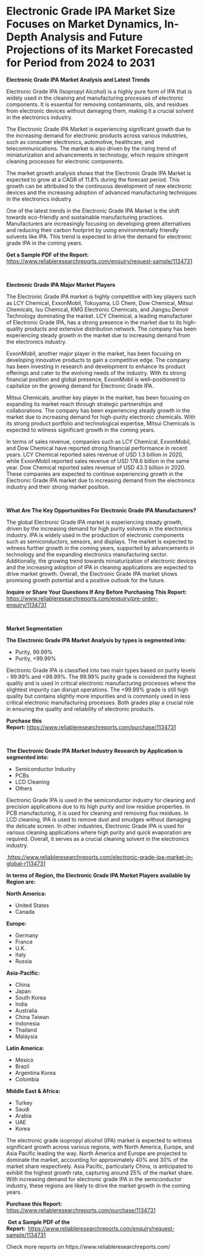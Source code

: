 <p><h1>Electronic Grade IPA Market Size Focuses on Market Dynamics, In-Depth Analysis and Future Projections of its Market Forecasted for Period from 2024 to 2031</h1></p><p><strong>Electronic Grade IPA Market Analysis and Latest Trends</strong></p>
<p><p>Electronic Grade IPA (Isopropyl Alcohol) is a highly pure form of IPA that is widely used in the cleaning and manufacturing processes of electronic components. It is essential for removing contaminants, oils, and residues from electronic devices without damaging them, making it a crucial solvent in the electronics industry.</p><p>The Electronic Grade IPA Market is experiencing significant growth due to the increasing demand for electronic products across various industries, such as consumer electronics, automotive, healthcare, and telecommunications. The market is also driven by the rising trend of miniaturization and advancements in technology, which require stringent cleaning processes for electronic components.</p><p>The market growth analysis shows that the Electronic Grade IPA Market is expected to grow at a CAGR of 11.8% during the forecast period. This growth can be attributed to the continuous development of new electronic devices and the increasing adoption of advanced manufacturing techniques in the electronics industry.</p><p>One of the latest trends in the Electronic Grade IPA Market is the shift towards eco-friendly and sustainable manufacturing practices. Manufacturers are increasingly focusing on developing green alternatives and reducing their carbon footprint by using environmentally friendly solvents like IPA. This trend is expected to drive the demand for electronic grade IPA in the coming years.</p></p>
<p><strong>Get a Sample PDF of the Report:&nbsp;</strong> <a href="https://www.reliableresearchreports.com/enquiry/request-sample/1134731">https://www.reliableresearchreports.com/enquiry/request-sample/1134731</a></p>
<p>&nbsp;</p>
<p><strong>Electronic Grade IPA Major Market Players</strong></p>
<p><p>The Electronic Grade IPA market is highly competitive with key players such as LCY Chemical, ExxonMobil, Tokuyama, LG Chem, Dow Chemical, Mitsui Chemicals, Isu Chemical, KMG Electronic Chemicals, and Jiangsu Denoir Technology dominating the market. LCY Chemical, a leading manufacturer of Electronic Grade IPA, has a strong presence in the market due to its high-quality products and extensive distribution network. The company has been experiencing steady growth in the market due to increasing demand from the electronics industry.</p><p>ExxonMobil, another major player in the market, has been focusing on developing innovative products to gain a competitive edge. The company has been investing in research and development to enhance its product offerings and cater to the evolving needs of the industry. With its strong financial position and global presence, ExxonMobil is well-positioned to capitalize on the growing demand for Electronic Grade IPA.</p><p>Mitsui Chemicals, another key player in the market, has been focusing on expanding its market reach through strategic partnerships and collaborations. The company has been experiencing steady growth in the market due to increasing demand for high-purity electronic chemicals. With its strong product portfolio and technological expertise, Mitsui Chemicals is expected to witness significant growth in the coming years.</p><p>In terms of sales revenue, companies such as LCY Chemical, ExxonMobil, and Dow Chemical have reported strong financial performance in recent years. LCY Chemical reported sales revenue of USD 1.3 billion in 2020, while ExxonMobil reported sales revenue of USD 178.6 billion in the same year. Dow Chemical reported sales revenue of USD 43.3 billion in 2020. These companies are expected to continue experiencing growth in the Electronic Grade IPA market due to increasing demand from the electronics industry and their strong market position.</p></p>
<p>&nbsp;</p>
<p><strong>What Are The Key Opportunities For Electronic Grade IPA Manufacturers?</strong></p>
<p><p>The global Electronic Grade IPA market is experiencing steady growth, driven by the increasing demand for high purity solvents in the electronics industry. IPA is widely used in the production of electronic components such as semiconductors, sensors, and displays. The market is expected to witness further growth in the coming years, supported by advancements in technology and the expanding electronics manufacturing sector. Additionally, the growing trend towards miniaturization of electronic devices and the increasing adoption of IPA in cleaning applications are expected to drive market growth. Overall, the Electronic Grade IPA market shows promising growth potential and a positive outlook for the future.</p></p>
<p><strong>Inquire or Share Your Questions If Any Before Purchasing This Report:</strong> <a href="https://www.reliableresearchreports.com/enquiry/pre-order-enquiry/1134731">https://www.reliableresearchreports.com/enquiry/pre-order-enquiry/1134731</a></p>
<p>&nbsp;</p>
<p><strong>Market Segmentation</strong></p>
<p><strong>The Electronic Grade IPA Market Analysis by types is segmented into:</strong></p>
<p><ul><li>Purity, 99.99%</li><li>Purity, <99.99%</li></ul></p>
<p><p>Electronic Grade IPA is classified into two main types based on purity levels - 99.99% and <99.99%. The 99.99% purity grade is considered the highest quality and is used in critical electronic manufacturing processes where the slightest impurity can disrupt operations. The <99.99% grade is still high quality but contains slightly more impurities and is commonly used in less critical electronic manufacturing processes. Both grades play a crucial role in ensuring the quality and reliability of electronic products.</p></p>
<p><strong>Purchase this Report:&nbsp;</strong><a href="https://www.reliableresearchreports.com/purchase/1134731">https://www.reliableresearchreports.com/purchase/1134731</a></p>
<p>&nbsp;</p>
<p><strong>The Electronic Grade IPA Market Industry Research by Application is segmented into:</strong></p>
<p><ul><li>Semiconductor Industry</li><li>PCBs</li><li>LCD Cleaning</li><li>Others</li></ul></p>
<p><p>Electronic Grade IPA is used in the semiconductor industry for cleaning and precision applications due to its high purity and low residue properties. In PCB manufacturing, it is used for cleaning and removing flux residues. In LCD cleaning, IPA is used to remove dust and smudges without damaging the delicate screen. In other industries, Electronic Grade IPA is used for various cleaning applications where high purity and quick evaporation are required. Overall, it serves as a crucial cleaning solvent in the electronics industry.</p></p>
<p><a href="https://www.reliableresearchreports.com/electronic-grade-ipa-market-in-global-r1134731">&nbsp;https://www.reliableresearchreports.com/electronic-grade-ipa-market-in-global-r1134731</a></p>
<p><strong>In terms of Region, the Electronic Grade IPA Market Players available by Region are:</strong></p>
<p>
    <p> <strong> North America: </strong>
        <ul>
            <li>United States</li>
            <li>Canada</li>
        </ul>
        </p> 
    <p> <strong> Europe: </strong>
        <ul>
            <li>Germany</li>
            <li>France</li>
            <li>U.K.</li>
            <li>Italy</li>
            <li>Russia</li>
        </ul>
        </p> 
    <p> <strong> Asia-Pacific: </strong>
        <ul>
            <li>China</li>
            <li>Japan</li>
            <li>South Korea</li>
            <li>India</li>
            <li>Australia</li>
            <li>China Taiwan</li>
            <li>Indonesia</li>
            <li>Thailand</li>
            <li>Malaysia</li>
        </ul>
        </p> 
    <p> <strong> Latin America: </strong>
        <ul>
            <li>Mexico</li>
            <li>Brazil</li>
            <li>Argentina Korea</li>
            <li>Colombia</li>
        </ul>
        </p> 
    <p> <strong> Middle East & Africa: </strong>
        <ul>
            <li>Turkey</li>
            <li>Saudi</li>
            <li>Arabia</li>
            <li>UAE</li>
            <li>Korea</li>
        </ul>
    </p>
    </p>
<p><p>The electronic grade isopropyl alcohol (IPA) market is expected to witness significant growth across various regions, with North America, Europe, and Asia Pacific leading the way. North America and Europe are projected to dominate the market, accounting for approximately 40% and 30% of the market share respectively. Asia Pacific, particularly China, is anticipated to exhibit the highest growth rate, capturing around 25% of the market share. With increasing demand for electronic grade IPA in the semiconductor industry, these regions are likely to drive the market growth in the coming years.</p></p>
<p><strong>Purchase this Report: </strong><a href="https://www.reliableresearchreports.com/purchase/1134731">https://www.reliableresearchreports.com/purchase/1134731</a></p>
<p>&nbsp;<strong>Get a Sample PDF of the Report:&nbsp;&nbsp;</strong><a href="https://www.reliableresearchreports.com/enquiry/request-sample/1134731">https://www.reliableresearchreports.com/enquiry/request-sample/1134731</a></p>
<p><strong></strong></p>
<p>Check more reports on https://www.reliableresearchreports.com/</p>